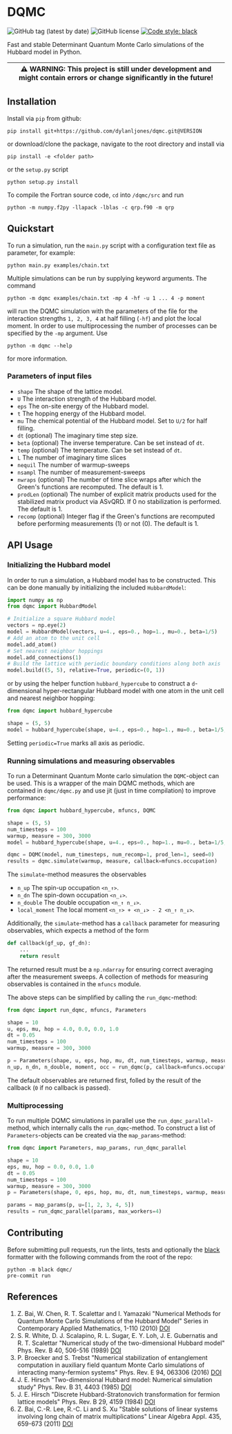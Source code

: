 # DQMC

![GitHub tag (latest by date)](https://img.shields.io/github/v/tag/dylanljones/dqmc)
![GitHub license](https://img.shields.io/github/license/dylanljones/dqmc)
[![Code style: black](https://img.shields.io/badge/code%20style-black-000000.svg)](https://github.com/psf/black)

Fast and stable Determinant Quantum Monte Carlo simulations of the Hubbard model in Python.

| :warning: **WARNING**: This project is still under development and might contain errors or change significantly in the future! |
| --- |

## Installation

Install via `pip` from github:
```commandline
pip install git+https://github.com/dylanljones/dqmc.git@VERSION
```
or download/clone the package, navigate to the root directory and install via
````commandline
pip install -e <folder path>
````
or the `setup.py` script
````commandline
python setup.py install
````

To compile the Fortran source code, `cd` into `/dqmc/src` and run
````commandline
python -m numpy.f2py -llapack -lblas -c qrp.f90 -m qrp
````


## Quickstart

To run a simulation, run the `main.py` script with a configuration text file
as parameter, for example:
````commandline
python main.py examples/chain.txt
````
Multiple simulations can be run by supplying keyword arguments. The command
````commandline
python -m dqmc examples/chain.txt -mp 4 -hf -u 1 ... 4 -p moment
````
will run the DQMC simulation with the parameters of the file for the interaction
strengths `1, 2, 3, 4` at half filling (`-hf`) and plot the local moment.
In order to use multiprocessing the number of processes can be specified by the
`-mp` argument. Use
````commandline
python -m dqmc --help
````
for more information.

### Parameters of input files

- `shape`
   The shape of the lattice model.
- `U`
   The interaction strength of the Hubbard model.
- `eps`
   The on-site energy of the Hubbard model.
- `t`
   The hopping energy of the Hubbard model.
- `mu`
   The chemical potential of the Hubbard model. Set to `U/2` for half filling.
- `dt` (optional)
   The imaginary time step size.
- `beta` (optional)
   The inverse temperature. Can be set instead of `dt`.
- `temp` (optional)
   The temperature. Can be set instead of `dt`.
- `L`
   The number of imaginary time slices
- `nequil`
   The number of warmup-sweeps
- `nsampl`
   The number of measurement-sweeps
- `nwraps` (optional)
   The number of time slice wraps after which the Green's functions are recomputed.
   The default is 1.
- `prodLen` (optional)
   The number of explicit matrix products used for the stabilized matrix product
   via ASvQRD. If 0 no stabilization is performed. The default is 1.
- `recomp`  (optional)
   Integer flag if the Green's functions are recomputed before performing
   measurements (1) or not (0). The default is 1.


## API Usage

### Initializing the Hubbard model

In order to run a simulation, a Hubbard model has to be constructed. This can be
done manually by initializing the included `HubbardModel`:
```python
import numpy as np
from dqmc import HubbardModel

# Initialize a square Hubbard model
vectors = np.eye(2)
model = HubbardModel(vectors, u=4., eps=0., hop=1., mu=0., beta=1/5)
# Add an atom to the unit cell
model.add_atom()
# Set nearest neighbor hoppings
model.add_connections(1)
# Build the lattice with periodic boundary conditions along both axis
model.build((5, 5), relative=True, periodic=(0, 1))
```
or by using the helper function `hubbard_hypercube` to construct a `d`-dimensional
hyper-rectangular Hubbard model with one atom in the unit cell and nearest neighbor
hopping:
```python
from dqmc import hubbard_hypercube

shape = (5, 5)
model = hubbard_hypercube(shape, u=4., eps=0., hop=1., mu=0., beta=1/5, periodic=True)
```
Setting `periodic=True` marks all axis as periodic.

### Running simulations and measuring observables

To run a Determinant Quantum Monte carlo simulation the `DQMC`-object can be used.
This is a wrapper of the main DQMC methods, which are contained in `dqmc/dqmc.py`
and use jit (just in time compilation) to improve performance:
```python
from dqmc import hubbard_hypercube, mfuncs, DQMC

shape = (5, 5)
num_timesteps = 100
warmup, measure = 300, 3000
model = hubbard_hypercube(shape, u=4., eps=0., hop=1., mu=0., beta=1/5, periodic=True)

dqmc = DQMC(model, num_timesteps, num_recomp=1, prod_len=1, seed=0)
results = dqmc.simulate(warmup, measure, callback=mfuncs.occupation)
```
The `simulate`-method measures the observables
- `n_up`
   The spin-up occupation `<n_↑>`.
- `n_dn`
   The spin-down occupation `<n_↓>`.
- `n_double`
   The double occupation `<n_↑ n_↓>`.
- `local_moment`
   The local moment `<n_↑> + <n_↓> - 2 <n_↑ n_↓>`.


Additionally, the `simulate`-method has a `callback` parameter for measuring observables, which
expects a method of the form
```python
def callback(gf_up, gf_dn):
    ...
    return result
```
The returned result must be a `np.ndarray` for ensuring correct averaging after the
measurement sweeps. A collection of methods for measuring observables is contained
in the `mfuncs` module.

The above steps can be simplified by calling the `run_dqmc`-method:
```python
from dqmc import run_dqmc, mfuncs, Parameters

shape = 10
u, eps, mu, hop = 4.0, 0.0, 0.0, 1.0
dt = 0.05
num_timesteps = 100
warmup, measure = 300, 3000

p = Parameters(shape, u, eps, hop, mu, dt, num_timesteps, warmup, measure)
n_up, n_dn, n_double, moment, occ = run_dqmc(p, callback=mfuncs.occupation)
```
The default observables are returned first, folled by the result of the callback (`0`
if no callback is passed).

### Multiprocessing

To run multiple DQMC simulations in parallel use the `run_dqmc_parallel`-method,
which internally calls the `run_dqmc`-method. To construct a list of `Parameters`-objects
can be created via the `map_params`-method:

```python
from dqmc import Parameters, map_params, run_dqmc_parallel

shape = 10
eps, mu, hop = 0.0, 0.0, 1.0
dt = 0.05
num_timesteps = 100
warmup, measure = 300, 3000
p = Parameters(shape, 0, eps, hop, mu, dt, num_timesteps, warmup, measure)

params = map_params(p, u=[1, 2, 3, 4, 5])
results = run_dqmc_parallel(params, max_workers=4)
```


## Contributing

Before submitting pull requests, run the lints, tests and optionally the
[black](https://github.com/psf/black) formatter with the following commands
from the root of the repo:
`````commandline
python -m black dqmc/
pre-commit run
`````

## References
1. Z. Bai, W. Chen, R. T. Scalettar and I. Yamazaki
   "Numerical Methods for Quantum Monte Carlo Simulations of the Hubbard Model"
   Series in Contemporary Applied Mathematics, 1-110 (2010) [DOI](https://doi.org/10.1142/9789814273268_0001)
2. S. R. White, D. J. Scalapino, R. L. Sugar, E. Y. Loh, J. E. Gubernatis and R. T. Scalettar
   "Numerical study of the two-dimensional Hubbard model"
   Phys. Rev. B 40, 506-516 (1989) [DOI](https://doi.org/10.1103/PhysRevB.40.506)
3. P. Broecker and S. Trebst
   "Numerical stabilization of entanglement computation in auxiliary field quantum Monte Carlo simulations of interacting many-fermion systems"
   Phys. Rev. E 94, 063306 (2016) [DOI](https://doi.org/10.1103/PhysRevE.94.063306)
4. J. E. Hirsch
   "Two-dimensional Hubbard model: Numerical simulation study"
   Phys. Rev. B 31, 4403 (1985) [DOI](https://doi.org/10.1103/PhysRevB.31.4403)
5. J. E. Hirsch
   "Discrete Hubbard-Stratonovich transformation for fermion lattice models"
   Phys. Rev. B 29, 4159 (1984) [DOI](https://doi.org/10.1103/PhysRevB.28.4059)
6. Z. Bai, C.-R. Lee, R.-C. Li and S. Xu
   "Stable solutions of linear systems involving long chain of matrix multiplications"
   Linear Algebra Appl. 435, 659-673 (2011) [DOI](https://doi.org/10.1007/978-3-319-09873-9_44)
